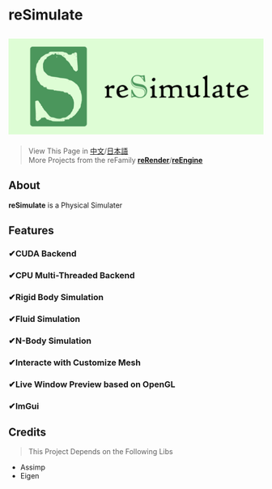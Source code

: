 # reSimulate
![reSimulate](readMe/reSimulate.png)
---
> View This Page in [中文](readMe/readMe_CN.md)/[日本語](readMe/readMe_JP.md)  
> More Projects from the reFamily [**reRender**](https://github.com/GZhonghui/reRender)/[**reEngine**](https://github.com/GZhonghui/reEngine)

## About
**reSimulate** is a Physical Simulater

## Features
### ✔CUDA Backend
### ✔CPU Multi-Threaded Backend
### ✔Rigid Body Simulation
### ✔Fluid Simulation
### ✔N-Body Simulation
### ✔Interacte with Customize Mesh
### ✔Live Window Preview based on OpenGL
### ✔ImGui

## Credits
> This Project Depends on the Following Libs
* Assimp
* Eigen
